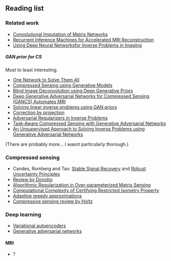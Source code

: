 ## Reading list



### Related work

* [Convolutional Imputation of Matrix Networks](https://arxiv.org/abs/1606.00925)
* [Recurrent Inference Machines for Accelerated MRI Reconstruction](https://openreview.net/forum?id=rJD6Xgnoz)
* [Using Deep Neural Networksfor Inverse Problems in Imaging](decsai.ugr.es/vip/files/journals/08253590.pdf)

##### GAN prior for CS

Most to least interesting.

* [One Network to Solve Them All](http://openaccess.thecvf.com/content_ICCV_2017/papers/Chang_One_Network_to_ICCV_2017_paper.pdf)
* [Compressed Sensing using Generative Models](https://arxiv.org/abs/1703.03208)
* [Blind Image Deconvolution using Deep Generative
Priors](https://arxiv.org/pdf/1802.04073.pdf)
* [Deep Generative Adversarial Networks for
Compressed Sensing (GANCS) Automates MRI](https://arxiv.org/abs/1706.00051)
* [Solving linear inverse problems using GAN priors](https://arxiv.org/abs/1802.08406)
* [Correction by projection](https://arxiv.org/abs/1803.04477)
* [Adversarial Regularizers in Inverse Problems](https://arxiv.org/abs/1805.11572)
* [Task-Aware Compressed Sensing with Generative Adversarial Networks](https://arxiv.org/abs/1802.01284)
* [An Unsupervised Approach to Solving Inverse Problems using Generative Adversarial Networks](https://arxiv.org/abs/1805.07281)

(There are probably more... I wasnt particularly thorough.)

### Compressed sensing

* Candes, Romberg and Tao: [Stable Signal Recovery](http://statweb.stanford.edu/~candes/papers/StableRecovery.pdf) and [Robust Uncertainty Principles](http://statweb.stanford.edu/~candes/papers/ExactRecovery.pdf)
* [Review by Donoho](https://statweb.stanford.edu/~donoho/Reports/2004/CompressedSensing091604.pdf)
* [Algorithmic Regularization in Over-parameterized Matrix Sensing](https://arxiv.org/abs/1712.09203)
* [Computational Complexity of Certifying
Restricted Isometry Property](http://drops.dagstuhl.de/opus/volltexte/2014/4709/pdf/26.pdf)
* [Adaptive greedy approximations](http://www.geoffdavis.net/papers/adaptive_approximations.pdf)
* [Compressive sensing review by Holtz](https://arxiv.org/abs/0812.3137)

### Deep learning

* [Variational autoencoders](https://arxiv.org/abs/1312.6114)
* [Generative adversarial networks](https://arxiv.org/abs/1406.2661)

#### MRI

* ?
